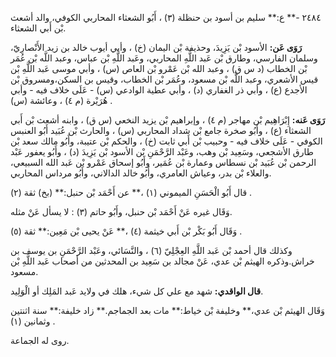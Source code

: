 ٢٤٨٤ -** ع:** سليم بن أسود بن حنظلة (٣) ، أَبُو الشعثاء المحاربي الكوفي، والد أشعث بْن أَبي الشعثاء.

**رَوَى عَن:** الأسود بْن يَزِيدَ، وحذيفة بْن اليمان (خ) ، وأبي أيوب خالد بن زيد الأَنْصارِيّ، وسلمان الفارسي، وطارق بْن عَبد اللَّهِ المحاربي، وعَبد اللَّهِ بْن عباس، وعبد اللَّه بْن عُمَر بْن الخطاب (د س ق) ، وعبد الله بْن عَمْرو بْن العاص (س) ، وأبي موسى عَبد اللَّهِ بْن قيس الأشعري، وعبد اللَّه بْن مسعود، وعُمَر بْن الخطاب، وقيس بن السكن،ومسروق بْن الأجدع (ع) ، وأبي ذر الغفاري (د) ، وأبي عطية الوادعي (س) - عَلَى خلاف فيه - وأبي هُرَيْرة (م ٤) ، وعائشة (س) .

**رَوَى عَنه:** إِبْرَاهِيم بْن مهاجر (م ٤) ، وإبراهيم بْن يزيد النخعي (س ق) ، وابنه أشعث بْن أَبي الشعثاء (ع) ، وأَبُو صخرة جامع بْن شداد المحاربي (س) ، والحارث بْن عُبَيد أَبُو العنبس الكوفي - عَلَى خلاف فيه - وحبيب بْن أَبي ثابت (خ) ، والحكم بْن عتيبة، وأَبُو مالك سعد بْن طارق الأشجعي، وسَعِيد بْن وهب، وعَبْد الرَّحْمَنِ بْن الأسود بْن يَزِيدَ (د) ، وأَبُو يعفور عَبْد الرحمن بْن عُبَيد بْن نسطاس وعمارة بْن عُمَير، وأَبُو إسحاق عَمْرو بْن عَبد الله السبيعي، والعلاء بْن بدر، وعياش العامري، وأَبُو خالد الدالاني، وأَبُو مرداس المحاربي.

قال أَبُو الْحَسَنِ الميموني (١) ،** عن أَحْمَد بْن حنبل:** (بخ) ثقة (٢) .

وَقَال غيره عَنْ أَحْمَد بْن حنبل، وأَبُو حاتم (٣) : لا يسأل عَنْ مثله.

وَقَال أَبُو بَكْر بْن أَبي خيثمة (٤) ،** عَنْ يحيى بْن مَعِين:** ثقة (٥) .

وكذلك قال أحمد بْن عَبد اللَّهِ العِجْلِيّ (٦) ، والنَّسَائي، وعَبْد الرَّحْمَنِ بن يوسف بن خراش.وذكره الهيثم بْن عدي، عَنْ مجالد بن سَعِيد بن المحدثين من أصحاب عَبد اللَّهِ بْن مسعود.

**قال الواقدي:** شهد مع علي كل شيء، هلك في ولايد عَبد المَلِك أو الْوَلِيد.

وَقَال الهيثم بْن عدي،** وخليفة بْن خياط:** مات بعد الجماجم.** زاد خليفة:** سنة اثنتين وثمانين (١) .

روى له الجماعة.